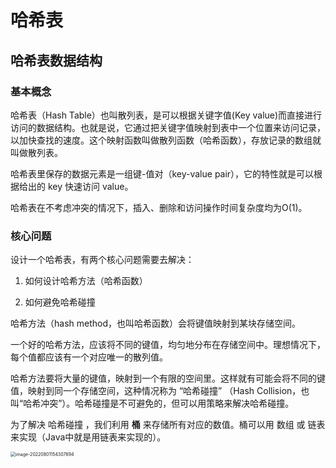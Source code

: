 # 哈希表

## 哈希表数据结构

### 基本概念

哈希表（Hash Table）也叫散列表，是可以根据关键字值(Key value)而直接进行访问的数据结构。也就是说，它通过把关键字值映射到表中一个位置来访问记录，以加快查找的速度。这个映射函数叫做散列函数（哈希函数），存放记录的数组就叫做散列表。

哈希表里保存的数据元素是一组键-值对（key-value pair），它的特性就是可以根据给出的 key 快速访问 value。

哈希表在不考虑冲突的情况下，插入、删除和访问操作时间复杂度均为O(1)。

### 核心问题

设计一个哈希表，有两个核心问题需要去解决：

1) 如何设计哈希方法（哈希函数） 

2) 如何避免哈希碰撞

 

哈希方法（hash method，也叫哈希函数）会将键值映射到某块存储空间。

一个好的哈希方法，应该将不同的键值，均匀地分布在存储空间中。理想情况下，每个值都应该有一个对应唯一的散列值。

哈希方法要将大量的键值，映射到一个有限的空间里。这样就有可能会将不同的键值，映射到同一个存储空间，这种情况称为 “哈希碰撞” （Hash Collision，也叫“哈希冲突”）。哈希碰撞是不可避免的，但可以用策略来解决哈希碰撞。

为了解决 哈希碰撞 ，我们利用 **桶** 来存储所有对应的数值。桶可以用 数组 或 链表 来实现（Java中就是用链表来实现的）。

<img src="https://lsl-image.oss-cn-beijing.aliyuncs.com/note/images/image-20220801154307894.png" alt="image-20220801154307894" style="zoom:50%;" />
